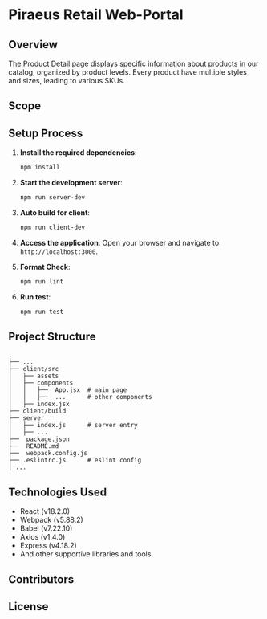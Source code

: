 # Piraeus Retail Web-Portal

## Overview

The Product Detail page displays specific information about products in our catalog, organized by product levels. Every product have multiple styles and sizes, leading to various SKUs.
## Scope

## Setup Process

1. **Install the required dependencies**:
    ```bash
    npm install
    ```

2. **Start the development server**:
    ```bash
    npm run server-dev
    ```

3. **Auto build for client**:
    ```bash
    npm run client-dev
    ```

4. **Access the application**:
    Open your browser and navigate to `http://localhost:3000`.

5. **Format Check**:
    ```bash
    npm run lint
    ```
6. **Run test**:
    ```bash
    npm run test
    ```

## Project Structure
    .
    ├── ...
    ├── client/src
    │   ├── assets
    │   ├── components    
    │   │   ├──  App.jsx  # main page
    │   │   ├──  ...      # other components
    │   ├── index.jsx 
    ├── client/build
    ├── server
    │   ├── index.js      # server entry
    │   ├── ...
    ├──  package.json
    ├──  README.md
    ├──  webpack.config.js  
    ├── .eslintrc.js      # eslint config
    │ ...



## Technologies Used

- React (v18.2.0)
- Webpack (v5.88.2)
- Babel (v7.22.10)
- Axios (v1.4.0)
- Express (v4.18.2)
- And other supportive libraries and tools.

## Contributors

## License

